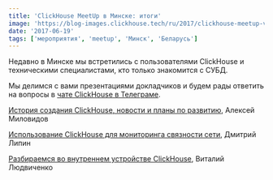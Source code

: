 ```yaml
---
title: 'ClickHouse MeetUp в Минске: итоги'
image: 'https://blog-images.clickhouse.tech/ru/2017/clickhouse-meetup-v-minske-itogi/main.jpg'
date: '2017-06-19'
tags: ['мероприятия', 'meetup', 'Минск', 'Беларусь']
---
```


Недавно в Минске мы встретились с пользователями ClickHouse и техническими  специалистами, кто только знакомится с СУБД.

Мы делимся с вами презентациями докладчиков и будем рады ответить на вопросы в [чате ClickHouse в Телеграме](https://t.me/clickhouse_ru).

[История создания ClickHouse, новости и планы по развитию](https://presentations.clickhouse.tech/meetup7/), Алексей Миловидов

[Использование ClickHouse для мониторинга связности сети](https://presentations.clickhouse.tech/meetup7/netmon.pdf), Дмитрий Липин

[Разбираемся во внутреннем устройстве ClickHouse](https://presentations.clickhouse.tech/meetup7/internals.pdf), Виталий Людвиченко
